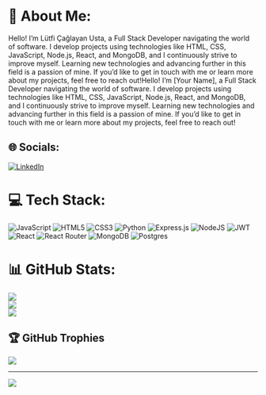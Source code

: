 # 💫 About Me:
Hello! I’m Lütfi Çağlayan Usta, a Full Stack Developer navigating the world of software. I develop projects using technologies like HTML, CSS, JavaScript, Node.js, React, and MongoDB, and I continuously strive to improve myself. Learning new technologies and advancing further in this field is a passion of mine. If you’d like to get in touch with me or learn more about my projects, feel free to reach out!Hello! I’m [Your Name], a Full Stack Developer navigating the world of software. I develop projects using technologies like HTML, CSS, JavaScript, Node.js, React, and MongoDB, and I continuously strive to improve myself. Learning new technologies and advancing further in this field is a passion of mine. If you’d like to get in touch with me or learn more about my projects, feel free to reach out!


## 🌐 Socials:
[![LinkedIn](https://img.shields.io/badge/LinkedIn-%230077B5.svg?logo=linkedin&logoColor=white)](https://linkedin.com/in/çağlayan-usta-b5140121a) 

# 💻 Tech Stack:
![JavaScript](https://img.shields.io/badge/javascript-%23323330.svg?style=for-the-badge&logo=javascript&logoColor=%23F7DF1E) ![HTML5](https://img.shields.io/badge/html5-%23E34F26.svg?style=for-the-badge&logo=html5&logoColor=white) ![CSS3](https://img.shields.io/badge/css3-%231572B6.svg?style=for-the-badge&logo=css3&logoColor=white) ![Python](https://img.shields.io/badge/python-3670A0?style=for-the-badge&logo=python&logoColor=ffdd54) ![Express.js](https://img.shields.io/badge/express.js-%23404d59.svg?style=for-the-badge&logo=express&logoColor=%2361DAFB) ![NodeJS](https://img.shields.io/badge/node.js-6DA55F?style=for-the-badge&logo=node.js&logoColor=white) ![JWT](https://img.shields.io/badge/JWT-black?style=for-the-badge&logo=JSON%20web%20tokens) ![React](https://img.shields.io/badge/react-%2320232a.svg?style=for-the-badge&logo=react&logoColor=%2361DAFB) ![React Router](https://img.shields.io/badge/React_Router-CA4245?style=for-the-badge&logo=react-router&logoColor=white) ![MongoDB](https://img.shields.io/badge/MongoDB-%234ea94b.svg?style=for-the-badge&logo=mongodb&logoColor=white) ![Postgres](https://img.shields.io/badge/postgres-%23316192.svg?style=for-the-badge&logo=postgresql&logoColor=white)
# 📊 GitHub Stats:
![](https://github-readme-stats.vercel.app/api?username=lutficaglayanusta&theme=dark&hide_border=false&include_all_commits=false&count_private=false)<br/>
![](https://github-readme-streak-stats.herokuapp.com/?user=lutficaglayanusta&theme=dark&hide_border=false)<br/>
![](https://github-readme-stats.vercel.app/api/top-langs/?username=lutficaglayanusta&theme=dark&hide_border=false&include_all_commits=false&count_private=false&layout=compact)

## 🏆 GitHub Trophies
![](https://github-profile-trophy.vercel.app/?username=lutficaglayanusta&theme=radical&no-frame=false&no-bg=true&margin-w=4)

---
[![](https://visitcount.itsvg.in/api?id=lutficaglayanusta&icon=0&color=0)](https://visitcount.itsvg.in)

<!-- Proudly created with GPRM ( https://gprm.itsvg.in ) -->
